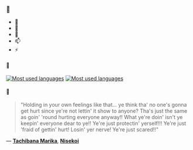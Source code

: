 ### 👋

- 🔭
- 🌱
- 💬
- 📫
- ⚡

#### 🧏

[![Most used languages](https://github-readme-stats-aynah.vercel.app/api/top-langs/?username=aynh&theme=solarized-dark&langs_count=6&layout=compact&hide_title=true)](https://github.com/anuraghazra/github-readme-stats#gh-dark-mode-only)
[![Most used languages](https://github-readme-stats-aynah.vercel.app/api/top-langs/?username=aynh&theme=solarized-light&langs_count=6&layout=compact&hide_title=true)](https://github.com/anuraghazra/github-readme-stats#gh-light-mode-only)

#### 💬

> "Holding in your own feelings like that... ye think tha' no one's gonna get hurt since ye're not lettin' it show to anyone? Tha's just the same as goin' 'round hurting everyone anyway!! What ye're doin' isn't ye keepin' everyone dear to ye!! Ye're just protectin' yerself!!! Ye're just 'fraid of gettin' hurt! Losin' yer nerve! Ye're just scared!!"

&mdash; [**Tachibana Marika**](https://myanimelist.net/character.php?q=Tachibana%20Marika&cat=character), [**Nisekoi**](https://myanimelist.net/search/all?q=Nisekoi&cat=all)
